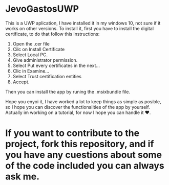 # JevoGastosUWP
This is a UWP aplication, I have installed it in my windows 10, not sure if it works on other versions.
To install it, first you have to install the digital certificate, to do that follow this instructions:

1. Open the .cer file
2. Cilc on Install Certificate
3. Select Local PC.
4. Give administrator permission.
5. Select Put every certificates in the next...
6. Clic in Examine...
7. Select Trust certification entities
8. Accept.

Then you can install the app by runing the .msixbundle file.

Hope you enyoi it, I have worked a lot to keep things as simple as posible, so I hope you can discover the functionalities of the app by yourself.
Actually im working on a tutorial, for now I hope you can handle it ❤.

# If you want to contribute to the project, fork this repository, and if you have any cuestions about some of the code included you can always ask me.
